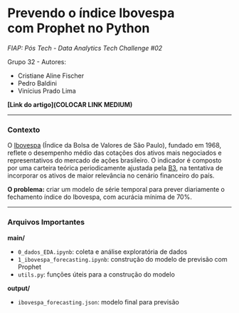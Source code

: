 # Prevendo o índice Ibovespa com Prophet no Python

*FIAP: Pós Tech - Data Analytics Tech Challenge #02*

Grupo 32 - Autores:
- Cristiane Aline Fischer
- Pedro Baldini
- Vinícius Prado Lima

**[Link do artigo](COLOCAR LINK MEDIUM)**

---

### Contexto
O [Ibovespa](https://www.b3.com.br/pt_br/market-data-e-indices/indices/indices-amplos/ibovespa.htm) (Índice da Bolsa de Valores de São Paulo), fundado em 1968, reflete o desempenho médio das cotações dos ativos mais negociados e representativos do mercado de ações brasileiro. O indicador é composto por uma carteira teórica periodicamente ajustada pela [B3](https://www.b3.com.br), na tentativa de incorporar os ativos de maior relevância no cenário financeiro do país.

**O problema:** criar um modelo de série temporal para prever diariamente o fechamento índice do Ibovespa, com acurácia mínima de 70%.

---

### Arquivos Importantes

**main/**

- `0_dados_EDA.ipynb`: coleta e análise exploratória de dados
- `1_ibovespa_forecasting.ipynb`: construção do modelo de previsão com Prophet
- `utils.py`: funções úteis para a construção do modelo

**output/**

- `ibovespa_forecasting.json`: modelo final para previsão

